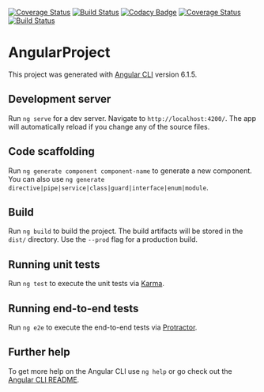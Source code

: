 [![Coverage Status](https://coveralls.io/repos/github/moezboukhari/AngularProject/badge.svg?branch=feat%2FCI-Coveralls)](https://coveralls.io/github/moezboukhari/AngularProject?branch=feat%2FCI-Coveralls)
[![Build Status](https://travis-ci.org/moezboukhari/AngularProject.svg?branch=master)](https://travis-ci.org/moezboukhari/AngularProject)
[![Codacy Badge](https://api.codacy.com/project/badge/Grade/ba995ca9c5934a719e7adf14751413d9)](https://www.codacy.com/app/moezboukhari/AngularProject?utm_source=github.com&amp;utm_medium=referral&amp;utm_content=moezboukhari/AngularProject&amp;utm_campaign=Badge_Grade)
[![Coverage Status](https://coveralls.io/repos/github/moezboukhari/AngularProject/badge.svg?branch=master)](https://coveralls.io/github/moezboukhari/AngularProject?branch=master)
[![Build Status](https://travis-ci.org/moezboukhari/AngularProject.svg?branch=master)](https://travis-ci.org/moezboukhari/AngularProject)


# AngularProject

This project was generated with [Angular CLI](https://github.com/angular/angular-cli) version 6.1.5.

## Development server

Run `ng serve` for a dev server. Navigate to `http://localhost:4200/`. The app will automatically reload if you change any of the source files.

## Code scaffolding

Run `ng generate component component-name` to generate a new component. You can also use `ng generate directive|pipe|service|class|guard|interface|enum|module`.

## Build

Run `ng build` to build the project. The build artifacts will be stored in the `dist/` directory. Use the `--prod` flag for a production build.

## Running unit tests

Run `ng test` to execute the unit tests via [Karma](https://karma-runner.github.io).

## Running end-to-end tests

Run `ng e2e` to execute the end-to-end tests via [Protractor](http://www.protractortest.org/).

## Further help

To get more help on the Angular CLI use `ng help` or go check out the [Angular CLI README](https://github.com/angular/angular-cli/blob/master/README.md).
